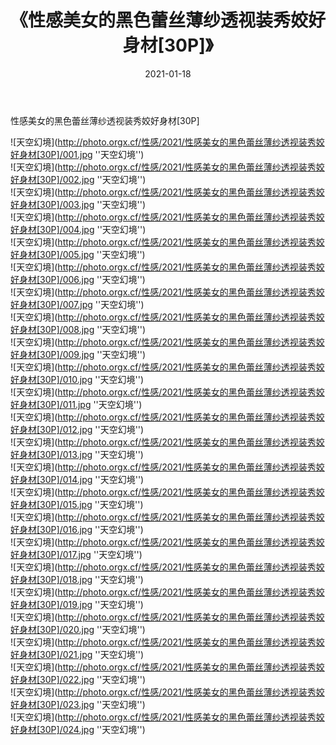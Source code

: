 ﻿---
layout: post
title: 《性感美女的黑色蕾丝薄纱透视装秀姣好身材[30P]》
date: 2021-01-18
img: http://photo.orgx.cf/性感/2021/性感美女的黑色蕾丝薄纱透视装秀姣好身材[30P]/000.jpg
tags: [美女,性感,泳衣]
---

性感美女的黑色蕾丝薄纱透视装秀姣好身材[30P]



![天空幻境](http://photo.orgx.cf/性感/2021/性感美女的黑色蕾丝薄纱透视装秀姣好身材[30P]/001.jpg ''天空幻境'')<br>
![天空幻境](http://photo.orgx.cf/性感/2021/性感美女的黑色蕾丝薄纱透视装秀姣好身材[30P]/002.jpg ''天空幻境'')<br>
![天空幻境](http://photo.orgx.cf/性感/2021/性感美女的黑色蕾丝薄纱透视装秀姣好身材[30P]/003.jpg ''天空幻境'')<br>
![天空幻境](http://photo.orgx.cf/性感/2021/性感美女的黑色蕾丝薄纱透视装秀姣好身材[30P]/004.jpg ''天空幻境'')<br>
![天空幻境](http://photo.orgx.cf/性感/2021/性感美女的黑色蕾丝薄纱透视装秀姣好身材[30P]/005.jpg ''天空幻境'')<br>
![天空幻境](http://photo.orgx.cf/性感/2021/性感美女的黑色蕾丝薄纱透视装秀姣好身材[30P]/006.jpg ''天空幻境'')<br>
![天空幻境](http://photo.orgx.cf/性感/2021/性感美女的黑色蕾丝薄纱透视装秀姣好身材[30P]/007.jpg ''天空幻境'')<br>
![天空幻境](http://photo.orgx.cf/性感/2021/性感美女的黑色蕾丝薄纱透视装秀姣好身材[30P]/008.jpg ''天空幻境'')<br>
![天空幻境](http://photo.orgx.cf/性感/2021/性感美女的黑色蕾丝薄纱透视装秀姣好身材[30P]/009.jpg ''天空幻境'')<br>
![天空幻境](http://photo.orgx.cf/性感/2021/性感美女的黑色蕾丝薄纱透视装秀姣好身材[30P]/010.jpg ''天空幻境'')<br>
![天空幻境](http://photo.orgx.cf/性感/2021/性感美女的黑色蕾丝薄纱透视装秀姣好身材[30P]/011.jpg ''天空幻境'')<br>
![天空幻境](http://photo.orgx.cf/性感/2021/性感美女的黑色蕾丝薄纱透视装秀姣好身材[30P]/012.jpg ''天空幻境'')<br>
![天空幻境](http://photo.orgx.cf/性感/2021/性感美女的黑色蕾丝薄纱透视装秀姣好身材[30P]/013.jpg ''天空幻境'')<br>
![天空幻境](http://photo.orgx.cf/性感/2021/性感美女的黑色蕾丝薄纱透视装秀姣好身材[30P]/014.jpg ''天空幻境'')<br>
![天空幻境](http://photo.orgx.cf/性感/2021/性感美女的黑色蕾丝薄纱透视装秀姣好身材[30P]/015.jpg ''天空幻境'')<br>
![天空幻境](http://photo.orgx.cf/性感/2021/性感美女的黑色蕾丝薄纱透视装秀姣好身材[30P]/016.jpg ''天空幻境'')<br>
![天空幻境](http://photo.orgx.cf/性感/2021/性感美女的黑色蕾丝薄纱透视装秀姣好身材[30P]/017.jpg ''天空幻境'')<br>
![天空幻境](http://photo.orgx.cf/性感/2021/性感美女的黑色蕾丝薄纱透视装秀姣好身材[30P]/018.jpg ''天空幻境'')<br>
![天空幻境](http://photo.orgx.cf/性感/2021/性感美女的黑色蕾丝薄纱透视装秀姣好身材[30P]/019.jpg ''天空幻境'')<br>
![天空幻境](http://photo.orgx.cf/性感/2021/性感美女的黑色蕾丝薄纱透视装秀姣好身材[30P]/020.jpg ''天空幻境'')<br>
![天空幻境](http://photo.orgx.cf/性感/2021/性感美女的黑色蕾丝薄纱透视装秀姣好身材[30P]/021.jpg ''天空幻境'')<br>
![天空幻境](http://photo.orgx.cf/性感/2021/性感美女的黑色蕾丝薄纱透视装秀姣好身材[30P]/022.jpg ''天空幻境'')<br>
![天空幻境](http://photo.orgx.cf/性感/2021/性感美女的黑色蕾丝薄纱透视装秀姣好身材[30P]/023.jpg ''天空幻境'')<br>
![天空幻境](http://photo.orgx.cf/性感/2021/性感美女的黑色蕾丝薄纱透视装秀姣好身材[30P]/024.jpg ''天空幻境'')<br>